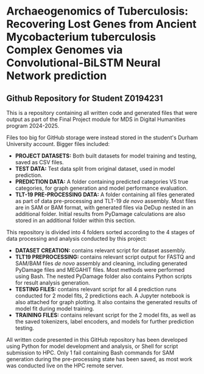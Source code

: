 # Archaeogenomics of Tuberculosis: Recovering Lost Genes from Ancient Mycobacterium tuberculosis Complex Genomes via Convolutional-BiLSTM Neural Network prediction
## Github Repository for Student Z0194231

This is a repository containing all written code and generated files that were output as part of the Final Project module for MDS in Digital Humanities program 2024-2025. 

Files too big for GitHub storage were instead stored in the student's Durham University account. Bigger files included:
- **PROJECT DATASETS:** Both built datasets for model training and testing, saved as CSV files.
- **TEST DATA:** Test data split from original dataset, used in model prediction.
- **PREDICTION DATA:** A folder containing predicted categories VS true categories, for graph generation and model performance evaluation. 
- **TLT-19 PRE-PROCESSING DATA:** A folder containing all files generated as part of data pre-processing and TLT-19 *de novo* assembly. Most files are in SAM or BAM format, with generated files via DeDup nested in an additional folder. Initial results from PyDamage calculations are also stored in an additional folder within this section.  

This repository is divided into 4 folders sorted according to the 4 stages of data processing and analysis conducted by this project:
- **DATASET CREATION:** contains relevant script for dataset assembly.
- **TLT19 PREPROCESSING:** contains relevant script output for FASTQ and SAM/BAM files *de novo* assembly and cleaning, including generated PyDamage files and MEGAHIT files. Most methods were performed using Bash. The nested PyDamage folder also contains Python scripts for result analysis generation.
- **TESTING FILES:** contains relevant script for all 4 prediction runs conducted for 2 model fits, 2 predictions each. A Jupyter notebook is also attached for graph plotting. It also contains the generated results of model fit during model training. 
- **TRAINING FILES:** contains relevant script for the 2 model fits, as well as the saved tokenizers, label encoders, and models for further prediction testing.

All written code presented in this GitHub repository has been developed using Python for model development and analysis, or Shell for script submission to HPC. Only 1 fail containing Bash commands for SAM generation during the pre-processing state has been saved, as most work was conducted live on the HPC remote server. 
